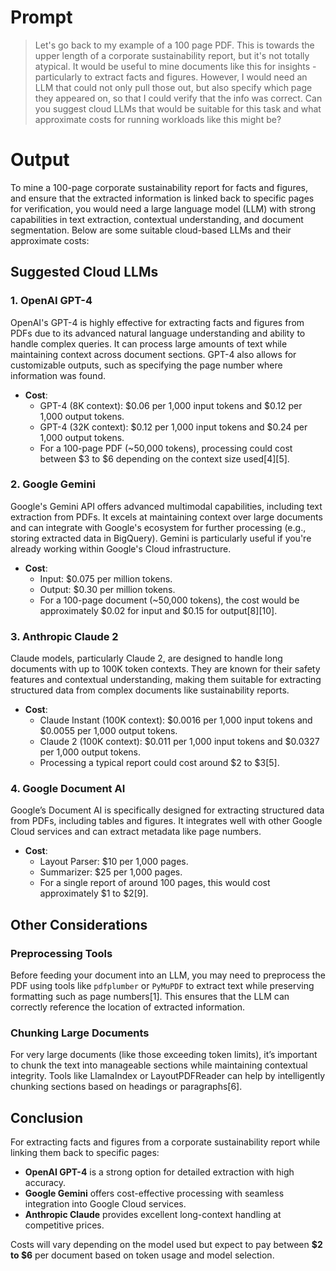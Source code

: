 # Prompt

> Let's go back to my example of a 100 page PDF. This is towards the upper length of a corporate sustainability report, but it's not totally atypical. It would be useful to mine documents like this for insights - particularly to extract facts and figures. However, I would need an LLM that could not only pull those out, but also specify which page they appeared on, so that I could verify that the info was correct. Can you suggest cloud LLMs that would be suitable for this task and what approximate costs for running workloads like this might be?

# Output

To mine a 100-page corporate sustainability report for facts and figures, and ensure that the extracted information is linked back to specific pages for verification, you would need a large language model (LLM) with strong capabilities in text extraction, contextual understanding, and document segmentation. Below are some suitable cloud-based LLMs and their approximate costs:

## Suggested Cloud LLMs

### 1. OpenAI GPT-4

OpenAI's GPT-4 is highly effective for extracting facts and figures from PDFs due to its advanced natural language understanding and ability to handle complex queries. It can process large amounts of text while maintaining context across document sections. GPT-4 also allows for customizable outputs, such as specifying the page number where information was found.

- **Cost**:
  - GPT-4 (8K context): $0.06 per 1,000 input tokens and $0.12 per 1,000 output tokens.
  - GPT-4 (32K context): $0.12 per 1,000 input tokens and $0.24 per 1,000 output tokens.
  - For a 100-page PDF (\~50,000 tokens), processing could cost between $3 to $6 depending on the context size used\[4]\[5].

### 2. Google Gemini

Google's Gemini API offers advanced multimodal capabilities, including text extraction from PDFs. It excels at maintaining context over large documents and can integrate with Google's ecosystem for further processing (e.g., storing extracted data in BigQuery). Gemini is particularly useful if you're already working within Google's Cloud infrastructure.

- **Cost**:
  - Input: $0.075 per million tokens.
  - Output: $0.30 per million tokens.
  - For a 100-page document (\~50,000 tokens), the cost would be approximately $0.02 for input and $0.15 for output\[8]\[10].

### 3. Anthropic Claude 2

Claude models, particularly Claude 2, are designed to handle long documents with up to 100K token contexts. They are known for their safety features and contextual understanding, making them suitable for extracting structured data from complex documents like sustainability reports.

- **Cost**:
  - Claude Instant (100K context): $0.0016 per 1,000 input tokens and $0.0055 per 1,000 output tokens.
  - Claude 2 (100K context): $0.011 per 1,000 input tokens and $0.0327 per 1,000 output tokens.
  - Processing a typical report could cost around $2 to $3\[5].

### 4. Google Document AI

Google’s Document AI is specifically designed for extracting structured data from PDFs, including tables and figures. It integrates well with other Google Cloud services and can extract metadata like page numbers.

- **Cost**:
  - Layout Parser: $10 per 1,000 pages.
  - Summarizer: $25 per 1,000 pages.
  - For a single report of around 100 pages, this would cost approximately $1 to $2\[9].

## Other Considerations

### Preprocessing Tools

Before feeding your document into an LLM, you may need to preprocess the PDF using tools like `pdfplumber` or `PyMuPDF` to extract text while preserving formatting such as page numbers\[1]. This ensures that the LLM can correctly reference the location of extracted information.

### Chunking Large Documents

For very large documents (like those exceeding token limits), it’s important to chunk the text into manageable sections while maintaining contextual integrity. Tools like LlamaIndex or LayoutPDFReader can help by intelligently chunking sections based on headings or paragraphs\[6].

## Conclusion

For extracting facts and figures from a corporate sustainability report while linking them back to specific pages:

- **OpenAI GPT-4** is a strong option for detailed extraction with high accuracy.
- **Google Gemini** offers cost-effective processing with seamless integration into Google Cloud services.
- **Anthropic Claude** provides excellent long-context handling at competitive prices.

Costs will vary depending on the model used but expect to pay between **$2 to $6** per document based on token usage and model selection.

&#x20;






